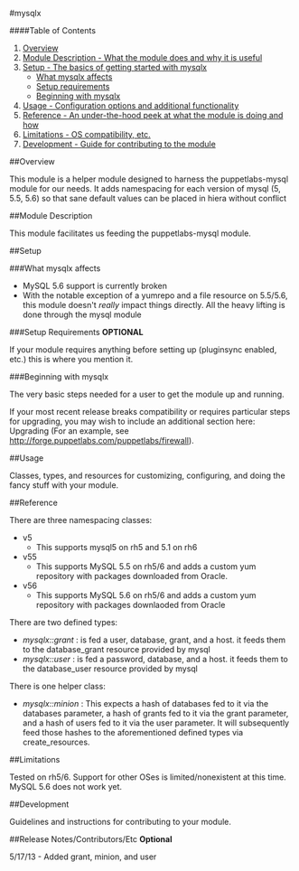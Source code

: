 #mysqlx

####Table of Contents

1. [Overview](#overview)
2. [Module Description - What the module does and why it is useful](#module-description)
3. [Setup - The basics of getting started with mysqlx](#setup)
    * [What mysqlx affects](#what-mysqlx-affects)
    * [Setup requirements](#setup-requirements)
    * [Beginning with mysqlx](#beginning-with-mysqlx)
4. [Usage - Configuration options and additional functionality](#usage)
5. [Reference - An under-the-hood peek at what the module is doing and how](#reference)
5. [Limitations - OS compatibility, etc.](#limitations)
6. [Development - Guide for contributing to the module](#development)

##Overview

This module is a helper module designed to harness the puppetlabs-mysql module for our needs. It adds namespacing for each version of mysql (5, 5.5, 5.6) so that sane default values can be placed in hiera without conflict

##Module Description

This module facilitates us feeding the puppetlabs-mysql module.

##Setup

###What mysqlx affects

* MySQL 5.6 support is currently broken
* With the notable exception of a yumrepo and a file resource on 5.5/5.6, this module doesn't *really* impact things directly. All the heavy lifting is done through the mysql module

###Setup Requirements **OPTIONAL**

If your module requires anything before setting up (pluginsync enabled, etc.) this is where you mention it.

###Beginning with mysqlx

The very basic steps needed for a user to get the module up and running.

If your most recent release breaks compatibility or requires particular steps for upgrading, you may wish to include an additional section here: Upgrading (For an example, see http://forge.puppetlabs.com/puppetlabs/firewall).

##Usage

Classes, types, and resources for customizing, configuring, and doing the fancy stuff with your module.

##Reference

There are three namespacing classes:
  - v5
    * This supports mysql5 on rh5 and 5.1 on rh6
  - v55
    * This supports MySQL 5.5 on rh5/6 and adds a custom yum repository with packages downloaded from Oracle.
  - v56
    * This supports MySQL 5.6 on rh5/6 and adds a custom yum repository with packages downlaoded from Oracle

There are two defined types:
  - *mysqlx::grant* : is fed a user, database, grant, and a host. it feeds them to the database_grant resource provided by mysql
  - *mysqlx::user* : is fed a password, database, and a host. it feeds them to the database_user resource provided by mysql

There is one helper class:
  - *mysqlx::minion* : This expects a hash of databases fed to it via the databases parameter, a hash of grants fed to it via the grant parameter, and a hash of users fed to it via the user parameter. It will subsequently feed those hashes to the aforementioned defined types via create_resources.

##Limitations

Tested on rh5/6. Support for other OSes is limited/nonexistent at this time.
MySQL 5.6 does not work yet.

##Development

Guidelines and instructions for contributing to your module.

##Release Notes/Contributors/Etc **Optional**

5/17/13 - Added grant, minion, and user
